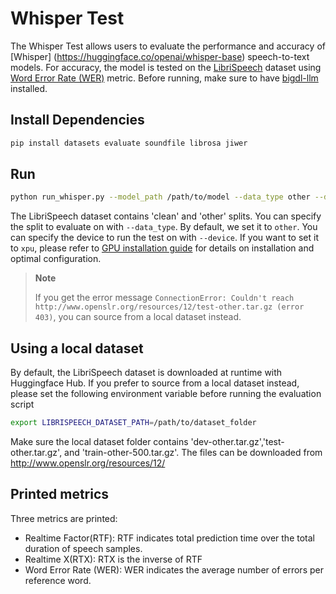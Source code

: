 # Whisper Test
The Whisper Test allows users to evaluate the performance and accuracy of [Whisper] (https://huggingface.co/openai/whisper-base) speech-to-text models.
For accuracy, the model is tested on the [LibriSpeech](https://huggingface.co/datasets/librispeech_asr) dataset using [Word Error Rate (WER)](https://github.com/huggingface/evaluate/tree/main/metrics/wer) metric.
Before running, make sure to have [bigdl-llm](../../../README.md) installed.

## Install Dependencies
```bash
pip install datasets evaluate soundfile librosa jiwer
```

## Run
```bash
python run_whisper.py --model_path /path/to/model --data_type other --device cpu
```

The LibriSpeech dataset contains 'clean' and 'other' splits. 
You can specify the split to evaluate on with ```--data_type```.
By default, we set it to ```other```.
You can specify the device to run the test on with  ```--device```.
If you want to set it to ```xpu```, please refer to [GPU installation guide](https://bigdl.readthedocs.io/en/latest/doc/LLM/Overview/install_gpu.html) for details on installation and optimal configuration.


> **Note**
>
> If you get the error message `ConnectionError: Couldn't reach http://www.openslr.org/resources/12/test-other.tar.gz (error 403)`, you can source from a local dataset instead.

## Using a local dataset
By default, the LibriSpeech dataset is downloaded at runtime with Huggingface Hub. If you prefer to source from a local dataset instead, please set the following environment variable before running the evaluation script

```bash
export LIBRISPEECH_DATASET_PATH=/path/to/dataset_folder
```

Make sure the local dataset folder contains 'dev-other.tar.gz','test-other.tar.gz', and 'train-other-500.tar.gz'. The files can be downloaded from http://www.openslr.org/resources/12/

## Printed metrics
Three metrics are printed:
- Realtime Factor(RTF): RTF indicates total prediction time over the total duration of speech samples.
- Realtime X(RTX): RTX is the inverse of RTF
- Word Error Rate (WER): WER indicates the average number of errors per reference word.